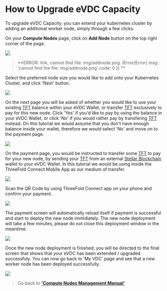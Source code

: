 # How to Upgrade eVDC Capacity

To upgrade eVDC Capacity, you can extend your kubernetes cluster by adding an additional worker node, simply through a few clicks.

On your __Compute Nodes__ page, click on __Add Node__ button on the top right corner of the page.

![](img/addnode.png)
> **ERROR: link, cannot find file: img/addnode.png.
IError(Error{
    msg: 'cannot find the file: img/addnode.png'
    code: 0
}) **<BR>



Select the preferred node size you would like to add onto your Kubernetes Cluster, and click 'Next' button.

![](cloud__nodesize.png  )

On the next page you will be asked of whether you would like to use your existing [TFT](threefold__threefold_token) balance within your eVDC Wallet, or transfer [TFT](threefold__threefold_token) exclusively to pay for this new node. Click 'Yes' if you'd like to pay by using the balance in your eVDC Wallet, or click 'No' if you would rather pay by transfering [TFT](threefold__threefold_token) instead. On this tutorial we would assume that you don't have enough balance inside your wallet, therefore we would select 'No' and move on to the payment page.

![](cloud__paymethod.png  )

On the payment page, you would be instructed to transfer some [TFT](threefold__threefold_token) to pay for your new node, by sending your [TFT](threefold__threefold_token) from an external [Stellar Blockchain](threefold__stellar_blockchain) wallet to your eVDC Wallet. In this tutorial we would be using inside the ThreeFold Connect Mobile App as our medium of transfer.

![](cloud__paynode.png  )

Scan the QR Code by using ThreeFold Connect app on your phone and confirm your payment. 

![](cloud__scanqr.jpeg  )

The payment screen will automatically reload itself if payment is successful and start to deploy the new node immidiately. The new node deployment will take a few minutes, please do not close this deployment window in the meantime.

![](cloud__extendnodeprocess.png  )

Once the new node deployment is finished, you will be directed to the final screen that shows that your eVDC has been extended / upgraded successfuly. You can now go back to 'My VDC' page and see that a new worker node has been deployed successfully.

![](cloud__newnode.png  )

> Go back to [__'Compute Nodes Management Manual'__](cloud__evdc_compute.md)